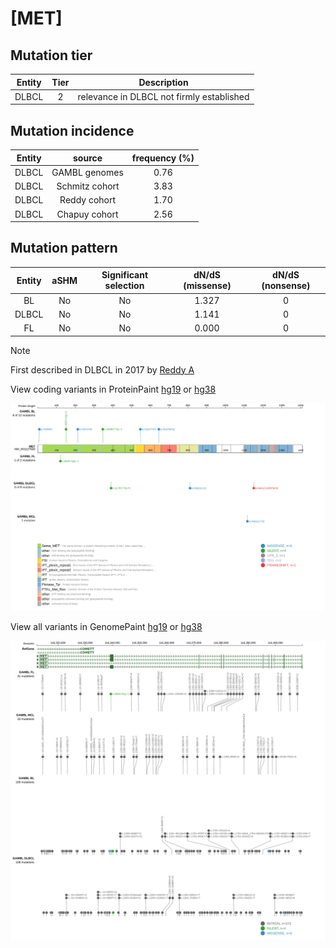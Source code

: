 # [MET]

## Mutation tier

|Entity|Tier|Description                              |
|:------:|:----:|-----------------------------------------|
|DLBCL |2   |relevance in DLBCL not firmly established|
## Mutation incidence

|Entity|source        |frequency (%)|
|:------:|:--------------:|:-------------:|
|DLBCL |GAMBL genomes |0.76         |
|DLBCL |Schmitz cohort|3.83         |
|DLBCL |Reddy cohort  |1.70         |
|DLBCL |Chapuy cohort |2.56         |

## Mutation pattern

|Entity|aSHM|Significant selection|dN/dS (missense)|dN/dS (nonsense)|
|:------:|:----:|:---------------------:|:----------------:|:----------------:|
|BL    |No  |No                   |1.327           |0               |
|DLBCL |No  |No                   |1.141           |0               |
|FL    |No  |No                   |0.000           |0               |


> [!NOTE]
> First described in DLBCL in 2017 by [Reddy A](https://pubmed.ncbi.nlm.nih.gov/28985567)


View coding variants in ProteinPaint [hg19](https://www.bcgsc.ca/downloads/morinlab/GAMBL/test/genes/MET_protein.html)  or [hg38](https://www.bcgsc.ca/downloads/morinlab/GAMBL/test/genes/MET_protein_hg38.html)

![image](images/proteinpaint/MET_NM_001127500.svg)

View all variants in GenomePaint [hg19](https://www.bcgsc.ca/downloads/morinlab/GAMBL/test/genes/MET.html)  or [hg38](https://www.bcgsc.ca/downloads/morinlab/GAMBL/test/genes/MET_hg38.html)

![image](images/proteinpaint/MET.svg)
